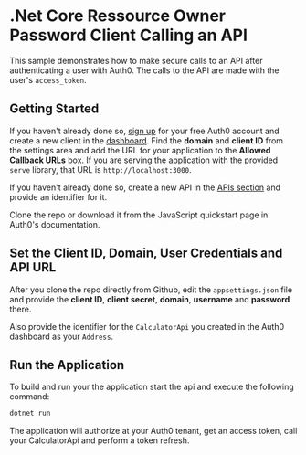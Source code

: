 # .Net Core Ressource Owner Password Client Calling an API

This sample demonstrates how to make secure calls to an API after authenticating a user with Auth0. The calls to the API are made with the user's `access_token`.

## Getting Started

If you haven't already done so, [sign up](https://auth0.com) for your free Auth0 account and create a new client in the [dashboard](https://manage.auth0.com). Find the **domain** and **client ID** from the settings area and add the URL for your application to the **Allowed Callback URLs** box. If you are serving the application with the provided `serve` library, that URL is `http://localhost:3000`.

If you haven't already done so, create a new API in the [APIs section](https://manage.auth0.com/#/apis) and provide an identifier for it.

Clone the repo or download it from the JavaScript quickstart page in Auth0's documentation.

## Set the Client ID, Domain, User Credentials and API URL

After you clone the repo directly from Github, edit the `appsettings.json` file and provide the **client ID**, **client secret**, **domain**, **username** and **password** there.

Also provide the identifier for the `CalculatorApi` you created in the Auth0 dashboard as your `Address`.

## Run the Application

To build and run your the application start the api and execute the following command:

```bash
dotnet run
```

The application will authorize at your Auth0 tenant, get an access token, call your CalculatorApi and perform a token refresh.

